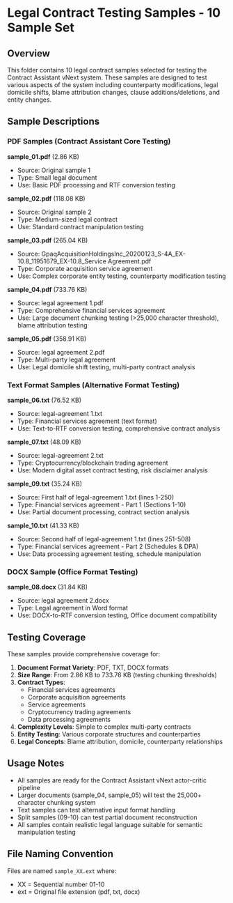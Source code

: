 # Legal Contract Testing Samples - 10 Sample Set

## Overview
This folder contains 10 legal contract samples selected for testing the Contract Assistant vNext system. These samples are designed to test various aspects of the system including counterparty modifications, legal domicile shifts, blame attribution changes, clause additions/deletions, and entity changes.

## Sample Descriptions

### PDF Samples (Contract Assistant Core Testing)

**sample_01.pdf** (2.86 KB)
- Source: Original sample 1
- Type: Small legal document 
- Use: Basic PDF processing and RTF conversion testing

**sample_02.pdf** (118.08 KB)  
- Source: Original sample 2
- Type: Medium-sized legal contract
- Use: Standard contract manipulation testing

**sample_03.pdf** (265.04 KB)
- Source: GpaqAcquisitionHoldingsInc_20200123_S-4A_EX-10.8_11951679_EX-10.8_Service Agreement.pdf
- Type: Corporate acquisition service agreement
- Use: Complex corporate entity testing, counterparty modification testing

**sample_04.pdf** (733.76 KB)
- Source: legal agreement 1.pdf  
- Type: Comprehensive financial services agreement
- Use: Large document chunking testing (>25,000 character threshold), blame attribution testing

**sample_05.pdf** (358.91 KB)
- Source: legal agreement 2.pdf
- Type: Multi-party legal agreement
- Use: Legal domicile shift testing, multi-party contract analysis

### Text Format Samples (Alternative Format Testing)

**sample_06.txt** (76.52 KB)
- Source: legal-agreement 1.txt
- Type: Financial services agreement (text format)
- Use: Text-to-RTF conversion testing, comprehensive contract analysis

**sample_07.txt** (48.09 KB) 
- Source: legal-agreement 2.txt
- Type: Cryptocurrency/blockchain trading agreement
- Use: Modern digital asset contract testing, risk disclaimer analysis

**sample_09.txt** (35.24 KB)
- Source: First half of legal-agreement 1.txt (lines 1-250)
- Type: Financial services agreement - Part 1 (Sections 1-10)
- Use: Partial document processing, contract section analysis

**sample_10.txt** (41.33 KB)
- Source: Second half of legal-agreement 1.txt (lines 251-508)
- Type: Financial services agreement - Part 2 (Schedules & DPA)
- Use: Data processing agreement testing, schedule manipulation

### DOCX Sample (Office Format Testing)

**sample_08.docx** (31.84 KB)
- Source: legal agreement 2.docx
- Type: Legal agreement in Word format
- Use: DOCX-to-RTF conversion testing, Office document compatibility

## Testing Coverage

These samples provide comprehensive coverage for:

1. **Document Format Variety**: PDF, TXT, DOCX formats
2. **Size Range**: From 2.86 KB to 733.76 KB (testing chunking thresholds)
3. **Contract Types**: 
   - Financial services agreements
   - Corporate acquisition agreements  
   - Service agreements
   - Cryptocurrency trading agreements
   - Data processing agreements
4. **Complexity Levels**: Simple to complex multi-party contracts
5. **Entity Testing**: Various corporate structures and counterparties
6. **Legal Concepts**: Blame attribution, domicile, counterparty relationships

## Usage Notes

- All samples are ready for the Contract Assistant vNext actor-critic pipeline
- Larger documents (sample_04, sample_05) will test the 25,000+ character chunking system
- Text samples can test alternative input format handling
- Split samples (09-10) can test partial document reconstruction
- All samples contain realistic legal language suitable for semantic manipulation testing

## File Naming Convention

Files are named `sample_XX.ext` where:
- XX = Sequential number 01-10
- ext = Original file extension (pdf, txt, docx)
